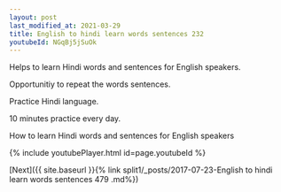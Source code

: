 ```yaml
---
layout: post
last_modified_at: 2021-03-29
title: English to hindi learn words sentences 232 
youtubeId: NGqBj5jSuOk
---
```

 
 
Helps to learn Hindi words and sentences for English speakers.

Opportunitiy to repeat the words sentences. 

Practice Hindi language. 
 
10 minutes practice every day. 
 
How to learn Hindi words and sentences for English speakers 
 
{% include youtubePlayer.html id=page.youtubeId %}
 
 
[Next]({{ site.baseurl }}{% link  split1/_posts/2017-07-23-English to hindi learn words sentences 479 .md%})
 
